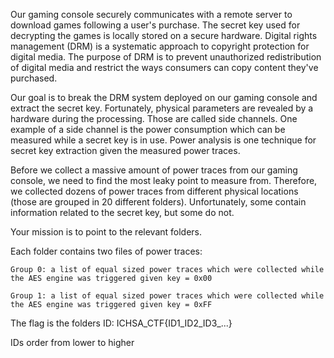Our gaming console securely communicates with a remote server to download games following a user's purchase. The secret key used for decrypting the games is locally stored on a secure hardware. Digital rights management (DRM) is a systematic approach to copyright protection for digital media. The purpose of DRM is to prevent unauthorized redistribution of digital media and restrict the ways consumers can copy content they've purchased.

Our goal is to break the DRM system deployed on our gaming console and extract the secret key. Fortunately, physical parameters are revealed by a hardware during the processing. Those are called side channels. One example of a side channel is the power consumption which can be measured while a secret key is in use. Power analysis is one technique for secret key extraction given the measured power traces.

Before we collect a massive amount of power traces from our gaming console, we need to find the most leaky point to measure from. Therefore, we collected dozens of power traces from different physical locations (those are grouped in 20 different folders). Unfortunately, some contain information related to the secret key, but some do not.

Your mission is to point to the relevant folders.

Each folder contains two files of power traces:

    Group 0: a list of equal sized power traces which were collected while the AES engine was triggered given key = 0x00

    Group 1: a list of equal sized power traces which were collected while the AES engine was triggered given key = 0xFF

The flag is the folders ID: ICHSA_CTF{ID1_ID2_ID3_...}

IDs order from lower to higher
